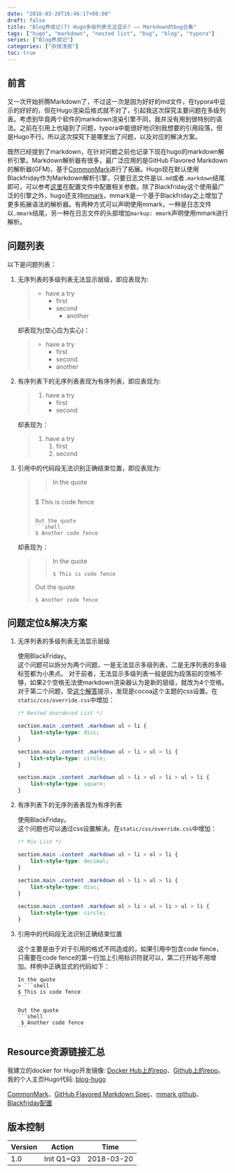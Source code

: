 ```yaml
---
date: "2018-03-20T16:46:17+08:00"
draft: false
title: "Blog养成记(7) Hugo多级列表无法显示? —— Markdown的bug合集"
tags: ["hugo", "markdown", "nested list", "bug", "blog", "typora"]
series: ["Blog养成记"]
categories: ["杂技浅尝"]
toc: true
---
```


## 前言

又一次开始折腾Markdown了，不过这一次是因为好好的md文件，在typora中显示的好好的，但在Hugo渲染后格式就不对了，引起我这次探究主要问题在多级列表。考虑到毕竟两个软件的markdown渲染引擎不同，我并没有用到很特别的语法。之前在引用上也碰到了问题，typora中能很好地识别我想要的引用段落，但是Hugo不行。所以这次探究下是哪里出了问题，以及对应的解决方案。

既然已经提到了markdown，在针对问题之前也记录下现在hugo的markdown解析引擎。Markdown解析器有很多，最广泛应用的是GitHub Flavored Markdown的解析器(GFM)，基于[CommonMark](http://commonmark.org/)进行了拓展。Hugo现在默认使用Blackfriday作为Markdown解析引擎，只要日志文件是以`.md`或者`.markdown`结尾即可，可以参考[这里](https://gohugo.io/getting-started/configuration/#blackfriday-options)在配置文件中配置相关参数。除了Blackfriday这个使用最广泛的引擎之外，hugo还支持[mmark](https://github.com/miekg/mmark)，mmark是一个基于Blackfriday之上增加了更多拓展语法的解析器。有两种方式可以声明使用mmark，一种是日志文件以`.mmark`结尾，另一种在日志文件的头部增加`markup: mmark`声明使用mmark进行解析。


## 问题列表

以下是问题列表：

1. 无序列表的多级列表无法显示层级，即应表现为:

    > * have a try
    >     * first
    >     * second
    >         * another

    却表现为(空心应为实心)：

    > * have a try
    >     * first
    >     * second
    >     * another


2. 有序列表下的无序列表表现为有序列表，即应表现为:

    > 1. have a try
    >     * first
    >     * second

    却表现为：

    > 1. have a try
    >     1. first
    >     2. second


3. 引用中的代码段无法识别正确结束位置，即应表现为:

    >  > In the quote
    >  > ```shell
    >  $ This is code fence
    >  ```
    >  
    >  Out the quote
    >  ```shell
    >  $ Another code fence
    >  ```

    却表现为：

    >  > In the quote
    >  > ```shell
    >  > $ This is code fence
    >  > ```
    >  
    >  Out the quote
    >  ```shell
    >  $ Another code fence
    >  ```


## 问题定位&解决方案

1. 无序列表的多级列表无法显示层级

    使用BlackFriday。  
    这个问题可以拆分为两个问题，一是无法显示多级列表，二是无序列表的多级标签都为小黑点。
    对于前者，无法显示多级列表一般是因为段落前的空格不够，如果2个空格无法使markdown渲染器认为是新的层级，就改为4个空格。  
    对于第二个问题，受[这个解答](https://discourse.gohugo.io/t/markdown-nested-list-renders-flat-solved/6392)提示，发现是cocoa这个主题的css设置。在`static/css/override.css`中增加：
    ```css
    /* Nested Unordered List */

    section.main .content .markdown ul > li {
        list-style-type: disc;
    }

    section.main .content .markdown ul > li > ul > li {
        list-style-type: circle;
    }

    section.main .content .markdown ul > li > ul > li > ul > li {
        list-style-type: square;
    }
    ```


2. 有序列表下的无序列表表现为有序列表

    使用BlackFriday。  
    这个问题也可以通过css设置解决。在`static/css/override.css`中增加：
    ```css
    /* Mix List */

    section.main .content .markdown ul > li > ol > li {
        list-style-type: decimal;
    }
  
    section.main .content .markdown ol > li > ul > li {
        list-style-type: disc;
    }

    section.main .content .markdown ol > li > ul > li > ul > li {
        list-style-type: circle;
    }
    ```


3. 引用中的代码段无法识别正确结束位置

    这个主要是由于对于引用的格式不同造成的，如果引用中包含code fence，只需要在code fence的第一行加上引用标识符就可以，第二行开始不用增加。样例中正确显式的代码如下：

    ````
    In the quote   
    > ```shell   
    $ This is code fence    
    ```  
     
    Out the quote    
    ```shell        
     $ Another code fence
    ```     

    ````



## Resource资源链接汇总

我建立的docker for Hugo开发镜像:  [Docker Hub上的repo](https://hub.docker.com/r/orianna/hugo-docker-dev/)、[Github上的repo](https://github.com/orianna-zzo/hugo-docker-dev)。  
我的个人主页Hugo代码:  [blog-hugo](https://github.com/orianna-zzo/blog-hugo)  

[CommonMark](http://commonmark.org/)、[GitHub Flavored Markdown Spec](https://github.github.com/gfm/)、[mmark github](https://github.com/miekg/mmark)、[Blackfriday配置](https://gohugo.io/getting-started/configuration/#blackfriday-options)



## 版本控制

| Version | Action | Time       |
| ------- | ------ | ---------- |
| 1.0     | Init  Q1~Q3 | 2018-03-20 |